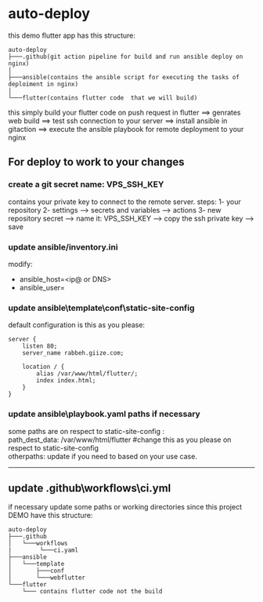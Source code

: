 # auto-deploy
this demo flutter app has this structure:
``` log
auto-deploy
├───.github(git action pipeline for build and run ansible deploy on nginx)
│
├───ansible(contains the ansible script for executing the tasks of deploiment in nginx)
│   
└───flutter(contains flutter code  that we will build)
```
this simply build your flutter code on push request in flutter 
==> genrates web build 
==> test ssh connection to your server 
==> install ansible in gitaction 
==> execute the ansible playbook for remote deployment to your nginx


## For deploy to work to your changes 
### create a git secret name: VPS_SSH_KEY
contains your private key to connect to the remote server.
steps: 
1- your repository
2- settings --> secrets and variables --> actions
3- new repository secret --> name it:  VPS_SSH_KEY --> copy the ssh private key --> save

### update ansible/inventory.ini
modify: 
  - ansible_host=<ip@ or DNS>
  - ansible_user=<ssh remote user to connect to>
### update ansible\template\conf\static-site-config
default configuration is this as you please:
```log
server {
    listen 80;
    server_name rabbeh.giize.com;

    location / {
        alias /var/www/html/flutter/;
        index index.html;
    }
}
```

### update ansible\playbook.yaml  paths if necessary
some paths are on respect to  static-site-config :</br>
  path_dest_data: /var/www/html/flutter  #change this as you please on respect to static-site-config<br>
  otherpaths: update if you need to based on your use case.

---
## update .github\workflows\ci.yml
if necessary update some paths  or working directories since this project DEMO have this structure:
``` log
auto-deploy
├───.github
│   └───workflows
|        └───ci.yaml
├───ansible
│   └───template
│       ├───conf
│       └───webflutter
└───flutter
    └─── contains flutter code not the build
```
